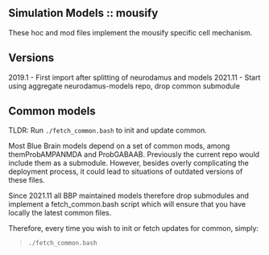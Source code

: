 Simulation Models :: mousify
----------------------------

These hoc and mod files implement the mousify specific cell mechanism.


Versions
--------

2019.1 - First import after splitting of neurodamus and models
2021.11 - Start using aggregate neurodamus-models repo, drop common submodule


Common models
-------------

TLDR: Run `./fetch_common.bash` to init and update common.

Most Blue Brain models depend on a set of common mods, among themProbAMPANMDA and ProbGABAAB.
Previously the current repo would include them as a submodule. However, besides overly
complicating the deployment process, it could lead to situations of outdated versions of these files.

Since 2021.11 all BBP maintained models therefore drop submodules and implement a fetch_common.bash
script which will ensure that you have locally the latest common files.

Therefore, every time you wish to init or fetch updates for common, simply:

 > `./fetch_common.bash`


